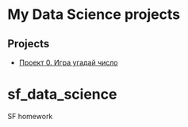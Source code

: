 # My Data Science projects
## Projects
* [Проект 0. Игра угадай число]()
# sf_data_science
SF homework

